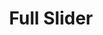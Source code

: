 ---
title:			"Full Slider"
slug:			full-slider
src:			/template-overviews/full-slider
categories:		template landing-pages one-page portfolios unstyled popular
description:	"A full page background image slider for Bootstrap 4 using the built-in Bootstrap carousel plugin."
bump:			"A full page image slider template."
img-src:		/img/templates/full-slider.jpg
img-desc:		"Full Page Bootstrap Image Carousel Slider"
layout:			template-overview

meta-title: "Full Slider - Bootstrap 4 Background Image Slider"
meta-description: "A full page background image slider template for Bootstrap 4 built with the default Bootstrap carousel. All Start Bootstrap templates are free to download and open source."

features:
  - Full page image slider
  - Easy to edit background images using inline CSS
  - 100% height slider section with content underneath

long-description: "Full Slider is a full page image background slider built using the Bootstrap carousel. You can use this template to create one page websites, portfolio sites, and much more."

alt-version:		"no"
user-version:		"no"

v4-version:			"yes"
alt-v4:				"https://github.com/BlackrockDigital/startbootstrap-full-slider/archive/v4-dev.zip"

redirect_from:
  - /full-slider/
  - /full-slider.php/
  - /templates/full-slider.html/
  - /templates/full-slider/
  - /templates/full-slider/index.html
  - /downloads/full-slider.zip/
---